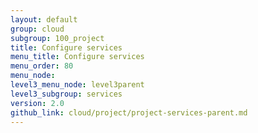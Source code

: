 ```yaml
---
layout: default
group: cloud
subgroup: 100_project
title: Configure services
menu_title: Configure services
menu_order: 80
menu_node: 
level3_menu_node: level3parent
level3_subgroup: services
version: 2.0
github_link: cloud/project/project-services-parent.md
---
```


